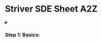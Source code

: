 # Striver SDE Sheet A2Z
<details>    
<summary><h3>Step 1: Basics:</h3></summary>
<details>
<summary><h5>Step 1.1: Things to know in C++</h5></summary>

- [x] User Input / Output.
- [x] Data Types.
- [ ] If Else statements.
- [x] Switch Statement.
- [ ] What are arrays, strings?

</details>
</details>
